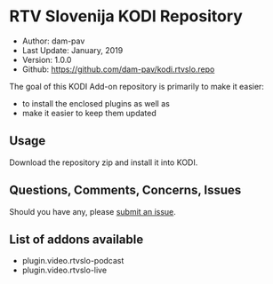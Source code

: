 RTV Slovenija KODI Repository
=========================

* Author:	dam-pav
* Last Update:	January, 2019
* Version:	1.0.0
* Github:	<https://github.com/dam-pav/kodi.rtvslo.repo>

The goal of this KODI Add-on repository is primarily to make it easier:
- to install the enclosed plugins as well as 
- make it easier to keep them updated  

Usage
-----
Download the repository zip and install it into KODI.

Questions, Comments, Concerns, Issues
-------------------------------------
Should you have any, please [submit an issue](https://github.com/dam-pav/dam-pav.kodi.repo/issues).

List of addons available
------------------------
* plugin.video.rtvslo-podcast
* plugin.video.rtvslo-live
